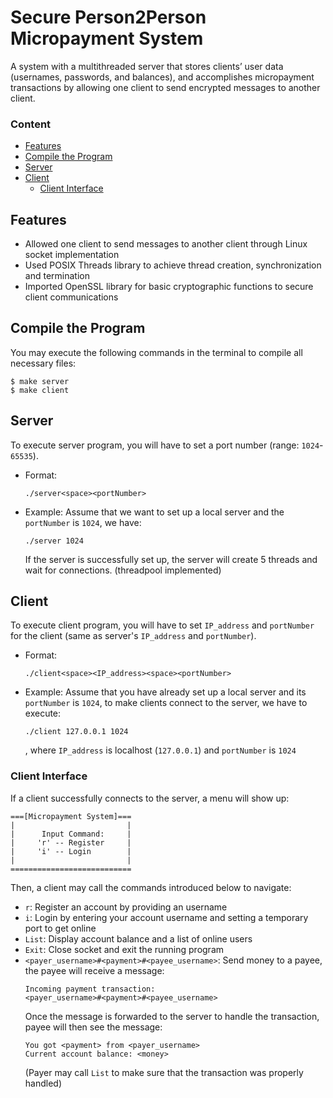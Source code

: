 # Secure Person2Person Micropayment System
A system with a multithreaded server that stores clients’ user data (usernames, passwords,
and balances), and accomplishes micropayment transactions by allowing one client to send
encrypted messages to another client. 
### Content
- [Features](#features)
- [Compile the Program](#compile-the-program)
- [Server](#server)
- [Client](#client)
    - [Client Interface](#client-interface)

## Features
- Allowed one client to send messages to another client through Linux socket implementation
- Used POSIX Threads library to achieve thread creation, synchronization and termination
- Imported OpenSSL library for basic cryptographic functions to secure client communications

## Compile the Program
You may execute the following commands in the terminal to compile all necessary files:
```
$ make server
$ make client
```

## Server
To execute server program, you will have to set a port number (range: `1024`-`65535`).

- Format:
    ```
    ./server<space><portNumber>
    ```
- Example: Assume that we want to set up a local server and the `portNumber` is `1024`, we have:
    ```
    ./server 1024
    ```
    If the server is successfully set up, the server will create 5 threads and wait for connections. (threadpool implemented)
    

## Client
To execute client program, you will have to set `IP_address` and `portNumber` for the client 
(same as server's `IP_address` and `portNumber`).

- Format:
    ```
    ./client<space><IP_address><space><portNumber>
    ```
- Example:
    Assume that you have already set up a local server and its `portNumber` is `1024`, to make clients connect to the server, we have to execute:
    ```
    ./client 127.0.0.1 1024
    ```
    , where `IP_address` is localhost (`127.0.0.1`) and `portNumber` is `1024`

### Client Interface
If a client successfully connects to the server, a menu will show up:
```
===[Micropayment System]===
|                         |
|      Input Command:     |
|     'r' -- Register     |
|     'i' -- Login        |
|                         |
===========================
```
Then, a client may call the commands introduced below to navigate:
- `r`: Register an account by providing an username
- `i`: Login by entering your account username and setting a temporary port to get online
- `List`: Display account balance and a list of online users
- `Exit`: Close socket and exit the running program
- `<payer_username>#<payment>#<payee_username>`: Send money to a payee, the payee will receive a message:
    ```
    Incoming payment transaction:
    <payer_username>#<payment>#<payee_username>
    ```
    Once the message is forwarded to the server to handle the transaction, payee will then see the message:
    ```
    You got <payment> from <payer_username>
    Current account balance: <money>
    ```
    (Payer may call `List` to make sure that the transaction was properly handled)